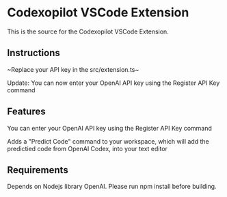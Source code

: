# Codexopilot VSCode Extension

This is the source for the Codexopilot VSCode Extension.

## Instructions

~Replace your API key in the src/extension.ts~

Update: You can now enter your OpenAI API key using the Register API Key command

## Features

You can enter your OpenAI API key using the Register API Key command

Adds a "Predict Code" command to your workspace, which will add the predictied code from OpenAI Codex, into your text editor

## Requirements

Depends on Nodejs library OpenAI. Please run npm install before building.
